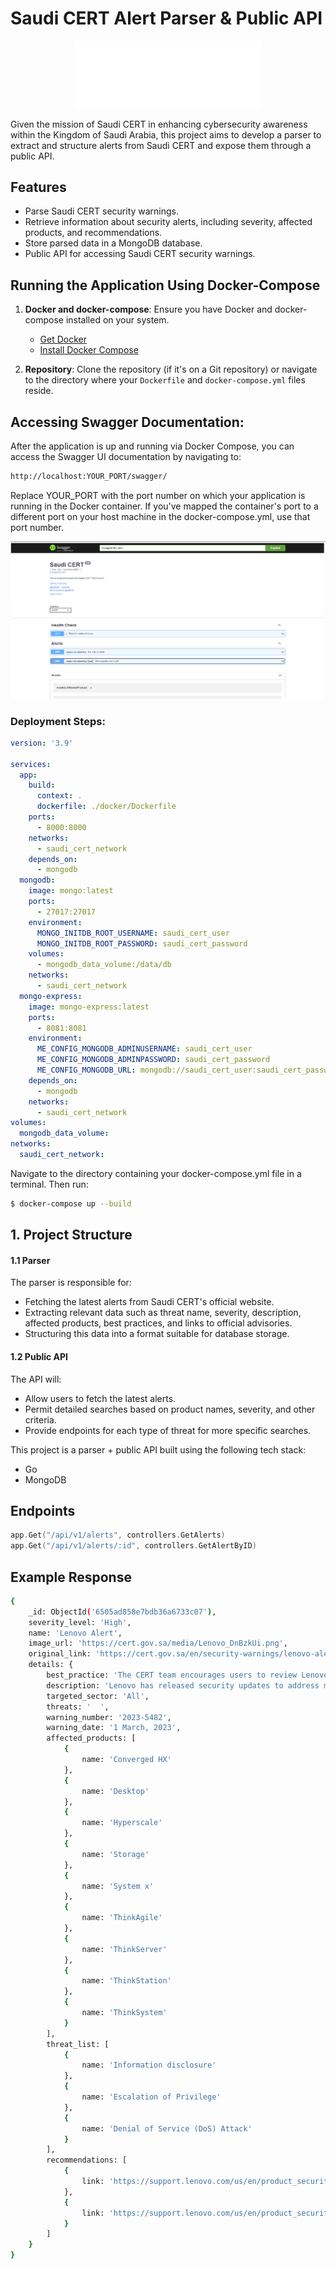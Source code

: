 # Saudi CERT Alert Parser & Public API

<div style="text-align:center;">
    <img src="./assets/CERT-logo-white.svg" alt="Saudi CERT Logo" width="300" />
</div>

Given the mission of Saudi CERT in enhancing cybersecurity awareness within the Kingdom of Saudi Arabia, this project aims to develop a parser to extract and structure alerts from Saudi CERT and expose them through a public API.

## Features
* Parse Saudi CERT security warnings.
* Retrieve information about security alerts, including severity, affected products, and recommendations.
* Store parsed data in a MongoDB database.
* Public API for accessing Saudi CERT security warnings.


## Running the Application Using Docker-Compose


1. **Docker and docker-compose**:
   Ensure you have Docker and docker-compose installed on your system.
   - [Get Docker](https://docs.docker.com/get-docker/)
   - [Install Docker Compose](https://docs.docker.com/compose/install/)

2. **Repository**:
   Clone the repository (if it's on a Git repository) or navigate to the directory where your `Dockerfile` and `docker-compose.yml` files reside.

## Accessing Swagger Documentation:

After the application is up and running via Docker Compose, you can access the Swagger UI documentation by navigating to:

```bash
http://localhost:YOUR_PORT/swagger/
```

Replace YOUR_PORT with the port number on which your application is running in the Docker container. If you've mapped the container's port to a different port on your host machine in the docker-compose.yml, use that port number.


<div style="text-align:center;">
    <img src="./assets/swaggerUI.png" alt="Swagger UI" />
</div>

### Deployment Steps:

```yaml
version: '3.9'

services:
  app:
    build:
      context: .
      dockerfile: ./docker/Dockerfile
    ports:
      - 8000:8000
    networks:
      - saudi_cert_network
    depends_on:
      - mongodb
  mongodb:
    image: mongo:latest
    ports:
      - 27017:27017
    environment:
      MONGO_INITDB_ROOT_USERNAME: saudi_cert_user
      MONGO_INITDB_ROOT_PASSWORD: saudi_cert_password
    volumes:
      - mongodb_data_volume:/data/db
    networks:
      - saudi_cert_network
  mongo-express:
    image: mongo-express:latest
    ports:
      - 8081:8081
    environment:
      ME_CONFIG_MONGODB_ADMINUSERNAME: saudi_cert_user
      ME_CONFIG_MONGODB_ADMINPASSWORD: saudi_cert_password
      ME_CONFIG_MONGODB_URL: mongodb://saudi_cert_user:saudi_cert_password@mongodb:27017/
    depends_on:
      - mongodb
    networks:
      - saudi_cert_network
volumes:
  mongodb_data_volume:
networks:
  saudi_cert_network:
```

Navigate to the directory containing your docker-compose.yml file in a terminal. Then run:

```bash
$ docker-compose up --build
```

## 1. Project Structure

#### 1.1 Parser
The parser is responsible for:
* Fetching the latest alerts from Saudi CERT's official website.
* Extracting relevant data such as threat name, severity, description, affected products, best practices, and links to official advisories.
* Structuring this data into a format suitable for database storage.

#### 1.2 Public API
The API will:
* Allow users to fetch the latest alerts.
* Permit detailed searches based on product names, severity, and other criteria.
* Provide endpoints for each type of threat for more specific searches.


This project is a parser + public API built using the following tech stack:

- Go
- MongoDB

## Endpoints

```go
app.Get("/api/v1/alerts", controllers.GetAlerts)
app.Get("/api/v1/alerts/:id", controllers.GetAlertByID)
```

## Example Response

```bash
{
    _id: ObjectId('6505ad858e7bdb36a6733c07'),
    severity_level: 'High',
    name: 'Lenovo Alert',
    image_url: 'https://cert.gov.sa/media/Lenovo_DnBzkUi.png',
    original_link: 'https://cert.gov.sa/en/security-warnings/lenovo-alert187654/',
    details: {
        best_practice: 'The CERT team encourages users to review Lenovo security advisory and update the affected products:https://support.lenovo.com/us/en/product_security/LEN-118374 https://support.lenovo.com/us/en/product_security/LEN-118320 ',
        description: 'Lenovo has released security updates to address multiple vulnerabilities in the following products:',
        targeted_sector: 'All',
        threats: '  ',
        warning_number: '2023-5482',
        warning_date: '1 March, 2023',
        affected_products: [
            {
                name: 'Converged HX'
            },
            {
                name: 'Desktop'
            },
            {
                name: 'Hyperscale'
            },
            {
                name: 'Storage'
            },
            {
                name: 'System x'
            },
            {
                name: 'ThinkAgile'
            },
            {
                name: 'ThinkServer'
            },
            {
                name: 'ThinkStation'
            },
            {
                name: 'ThinkSystem'
            }
        ],
        threat_list: [
            {
                name: 'Information disclosure'
            },
            {
                name: 'Escalation of Privilege'
            },
            {
                name: 'Denial of Service (DoS) Attack'
            }
        ],
        recommendations: [
            {
                link: 'https://support.lenovo.com/us/en/product_security/LEN-118374'
            },
            {
                link: 'https://support.lenovo.com/us/en/product_security/LEN-118320'
            }
        ]
    }
}

```
